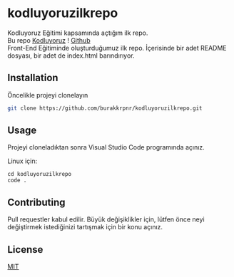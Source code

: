 # kodluyoruzilkrepo
Kodluyoruz Eğitimi kapsamında açtığım ilk repo.
<br/>Bu repo [Kodluyoruz](https://www.kodluyoruz.org)
! [Github](foto/1.png) <br>Front-End Eğitiminde oluşturduğumuz ilk repo. İçerisinde bir adet README dosyası, bir adet de index.html barındırıyor.
## Installation
Öncelikle projeyi clonelayın
```bash
git clone https://github.com/burakkrpnr/kodluyoruzilkrepo.git
```
## Usage

Projeyi cloneladıktan sonra Visual Studio Code programında açınız.

Linux için:
```linux
cd kodluyoruzilkrepo
code .
```

## Contributing
Pull requestler kabul edilir. Büyük değişiklikler için, lütfen önce neyi değiştirmek istediğinizi tartışmak için bir konu açınız.
## License
[MIT](https://choosealicense.com/licenses/mit/)